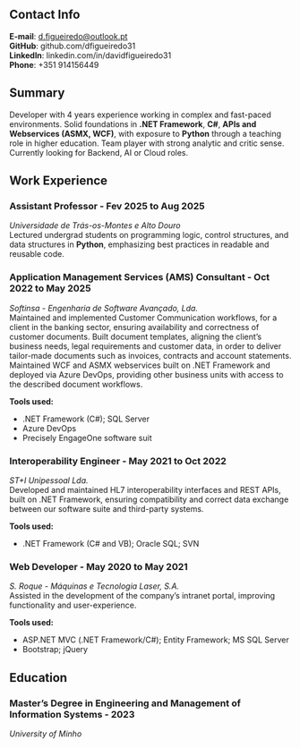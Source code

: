 ## Contact Info

**E-mail**: d.figueiredo@outlook.pt  
**GitHub**: github.com/dfigueiredo31  
**LinkedIn**: linkedin.com/in/davidfigueiredo31  
**Phone**: +351 914156449  

## Summary

Developer with 4 years experience working in complex and fast-paced environments. Solid foundations in **.NET Framework**, **C#**, **APIs and Webservices (ASMX, WCF)**, with exposure to **Python** through a teaching role in higher education. Team player with strong analytic and critic sense. Currently looking for Backend, AI or Cloud roles.

## Work Experience

### Assistant Professor - Fev 2025 to Aug 2025
*Universidade de Trás-os-Montes e Alto Douro*  
Lectured undergrad students on programming logic, control structures, and data structures in **Python**, emphasizing best practices in readable and reusable code.
  
### Application Management Services (AMS) Consultant - Oct 2022 to May 2025
*Softinsa - Engenharia de Software Avançado, Lda.*  
Maintained and implemented Customer Communication workflows, for a client in the banking sector, ensuring availability and correctness of customer documents.
Built document templates, aligning the client’s business needs, legal requirements and customer data, in order to deliver tailor-made documents such as invoices, contracts and account statements.
Maintained WCF and ASMX webservices built on .NET Framework and deployed via Azure DevOps, providing other business units with access to the described document workflows.
  
**Tools used:**
- .NET Framework (C#); SQL Server
- Azure DevOps
- Precisely EngageOne software suit
### Interoperability Engineer - May 2021 to Oct 2022
*ST+I Unipessoal Lda.*  
Developed and maintained HL7 interoperability interfaces and REST APIs, built on .NET Framework, ensuring compatibility and correct data exchange between our software suite and third-party systems.
  
**Tools used:**
- .NET Framework (C# and VB); Oracle SQL; SVN
### Web Developer - May 2020 to May 2021
*S. Roque - Máquinas e Tecnologia Laser, S.A.*  
Assisted in the development of the company’s intranet portal, improving functionality and user-experience.
  
**Tools used:**
- ASP.NET MVC (.NET Framework/C#); Entity Framework; MS SQL Server
- Bootstrap; jQuery

## Education

### Master’s Degree in Engineering and Management of Information Systems - 2023
*University of Minho*
